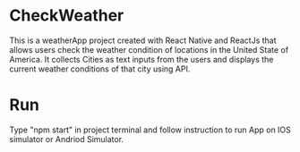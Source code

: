 # CheckWeather
This is a weatherApp project created with React Native and ReactJs that allows users check the weather condition of locations in the United State of America. It collects Cities as text inputs from the users and displays the current weather conditions of that city using API. 

# Run
Type "npm start" in project terminal and follow instruction to run App on IOS simulator or Andriod Simulator. 
